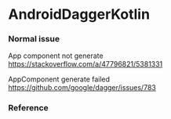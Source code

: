 # AndroidDaggerKotlin

### Normal issue
App component not generate
https://stackoverflow.com/a/47796821/5381331

AppComponent generate failed
https://github.com/google/dagger/issues/783

### Reference
